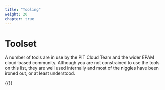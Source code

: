```yaml
---
title: "Tooling"
weight: 20
chapter: true
---
```


# Toolset

A number of tools are in use by the PIT Cloud Team and the wider EPAM cloud-based community.  Although you are
not constrained to use the tools on this list, they are well used internally and most of the niggles have been
ironed out, or at least understood.

{{<children>}}